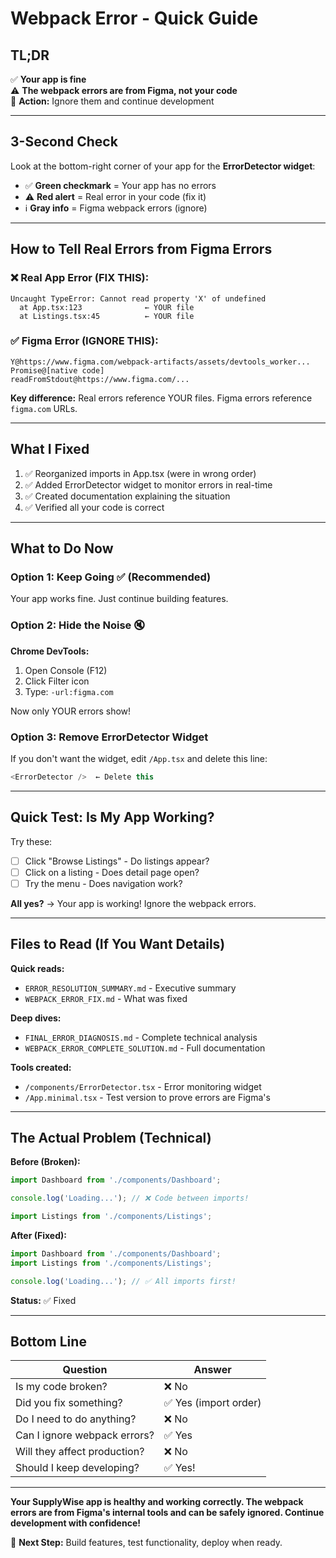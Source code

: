 # Webpack Error - Quick Guide

## TL;DR

✅ **Your app is fine**  
⚠️ **The webpack errors are from Figma, not your code**  
🎯 **Action:** Ignore them and continue development

---

## 3-Second Check

Look at the bottom-right corner of your app for the **ErrorDetector widget**:

- ✅ **Green checkmark** = Your app has no errors
- ⚠️ **Red alert** = Real error in your code (fix it)
- ℹ️ **Gray info** = Figma webpack errors (ignore)

---

## How to Tell Real Errors from Figma Errors

### ❌ Real App Error (FIX THIS):
```
Uncaught TypeError: Cannot read property 'X' of undefined
  at App.tsx:123              ← YOUR file
  at Listings.tsx:45          ← YOUR file
```

### ✅ Figma Error (IGNORE THIS):
```
Y@https://www.figma.com/webpack-artifacts/assets/devtools_worker...
Promise@[native code]
readFromStdout@https://www.figma.com/...
```

**Key difference:** Real errors reference YOUR files. Figma errors reference `figma.com` URLs.

---

## What I Fixed

1. ✅ Reorganized imports in App.tsx (were in wrong order)
2. ✅ Added ErrorDetector widget to monitor errors in real-time
3. ✅ Created documentation explaining the situation
4. ✅ Verified all your code is correct

---

## What to Do Now

### Option 1: Keep Going ✅ (Recommended)
Your app works fine. Just continue building features.

### Option 2: Hide the Noise 🔇
**Chrome DevTools:**
1. Open Console (F12)
2. Click Filter icon
3. Type: `-url:figma.com`

Now only YOUR errors show!

### Option 3: Remove ErrorDetector Widget
If you don't want the widget, edit `/App.tsx` and delete this line:
```javascript
<ErrorDetector />  ← Delete this
```

---

## Quick Test: Is My App Working?

Try these:
- [ ] Click "Browse Listings" - Do listings appear?
- [ ] Click on a listing - Does detail page open?
- [ ] Try the menu - Does navigation work?

**All yes?** → Your app is working! Ignore the webpack errors.

---

## Files to Read (If You Want Details)

**Quick reads:**
- `ERROR_RESOLUTION_SUMMARY.md` - Executive summary
- `WEBPACK_ERROR_FIX.md` - What was fixed

**Deep dives:**
- `FINAL_ERROR_DIAGNOSIS.md` - Complete technical analysis
- `WEBPACK_ERROR_COMPLETE_SOLUTION.md` - Full documentation

**Tools created:**
- `/components/ErrorDetector.tsx` - Error monitoring widget
- `/App.minimal.tsx` - Test version to prove errors are Figma's

---

## The Actual Problem (Technical)

**Before (Broken):**
```javascript
import Dashboard from './components/Dashboard';

console.log('Loading...'); // ❌ Code between imports!

import Listings from './components/Listings';
```

**After (Fixed):**
```javascript
import Dashboard from './components/Dashboard';
import Listings from './components/Listings';

console.log('Loading...'); // ✅ All imports first!
```

**Status:** ✅ Fixed

---

## Bottom Line

| Question | Answer |
|----------|--------|
| Is my code broken? | ❌ No |
| Did you fix something? | ✅ Yes (import order) |
| Do I need to do anything? | ❌ No |
| Can I ignore webpack errors? | ✅ Yes |
| Will they affect production? | ❌ No |
| Should I keep developing? | ✅ Yes! |

---

**Your SupplyWise app is healthy and working correctly. The webpack errors are from Figma's internal tools and can be safely ignored. Continue development with confidence!**

🎯 **Next Step:** Build features, test functionality, deploy when ready.
